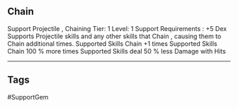 ## Chain
Support
Projectile , Chaining
Tier: 1
Level: 1
Support Requirements : +5 Dex
Supports Projectile skills and any other skills that Chain , causing them to Chain additional times.
Supported Skills Chain +1 times
Supported Skills Chain 100 % more times
Supported Skills deal 50 % less Damage with Hits

---
## Tags
#SupportGem
